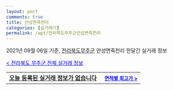 ```yaml
---
layout: post
comments: true
title: 안성면죽천리
categories: [실거래가]
permalink: /apt/전라북도무주군안성면죽천리
---
```


2021년 09월 06일 기준, <a href="/apt/전라북도무주군">전라북도무주군</a> 안성면죽천리 한달간 실거래 정보

<a style="color: blue;" href="/apt/전라북도무주군">< 전라북도 무주군 전체 실거래 정보</a>
<!---- start ---->
<table>
  <tr>
    <td colspan="4" style="font-weight: bold;"><a href="/apt/전라북도무주군안성면죽천리{name_without_space}">오늘 등록된 실거래 정보가 없습니다</a> &nbsp;&nbsp;&nbsp; <a style="color: blue; font-size: smaller;" href="/apt/전라북도무주군안성면죽천리{name_without_space}">면적별 최고가 ></a></td>
  </tr>
    
</table>
<!---- end ---->
    